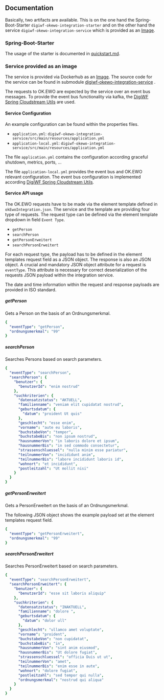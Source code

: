 ## Documentation

Basically, two artifacts are available.
This is on the one hand the Spring-Boot-Starter `digiwf-okewo-integration-starter`
and on the other hand the service `digiwf-okewo-integration-service` which is provided as an
[Image](https://hub.docker.com/repository/docker/itatm/digiwf-okewo-integration-service).

### Spring-Boot-Starter

The usage of the starter is documented
in [quickstart.md](https://github.com/it-at-m/digiwf-ok.ewo-integration#getting-started).

### Service provided as an image

The service is provided via Dockerhub as
an [Image](https://hub.docker.com/repository/docker/itatm/digiwf-okewo-integration-service).
The source code for the service can be found in
submodule [digiwf-okewo-integration-service](https://github.com/it-at-m/digiwf-ok.ewo-integration/tree/dev/digiwf-okewo-integration-service)
.

The requests to OK.EWO are expected by the service over an event bus messages.
To provide the event bus functionality via kafka,
the [DigiWF Spring Cloudstream Utils](https://github.com/it-at-m/digiwf-spring-cloudstream-utils) are used.

#### Service Configuration

An example configuration can be found within the properties files.

* `application.yml`: `digiwf-okewo-integration-service/src/main/resources/application.yml`
* `application-local.yml`: `digiwf-okewo-integration-service/src/main/resources/application.yml`

The file `application.yml` contains the configuration according graceful shutdown, metrics, ports, ...

The file `application-local.yml` provides the event bus and OK.EWO relevant configuration.
The event bus configuration is implemented
according [DigiWF Spring Cloudstream Utils](https://github.com/it-at-m/digiwf-spring-cloudstream-utils#getting-started).

#### Service API usage

The OK.EWO requests have to be made via the element template defined in `okEwoIntegration.json`.
The service and the template are providing four type of requests.
The request type can be defined via the element template dropdown in field `Event Type`.

* `getPerson`
* `searchPerson`
* `getPersonErweitert`
* `searchPersonErweitert`

For each request type, the payload has to be defined in the element templates request field as a JSON object.
The response is also an JSON object.
A crucial and mandatory JSON object attribute for a request is `eventType`.
This attribute is necessary for correct deserialization of the requests JSON payload within the integration service.

The date and time information within the request and response payloads are provided in ISO standard.

##### getPerson

Gets a Person on the basis of an Ordnungsmerkmal.

```yaml
{
  "eventType": "getPerson",
  "ordnungsmerkmal": "99"
}
```

##### searchPerson

Searches Persons based on search parameters.

```yaml
{
  "eventType": "searchPerson",
  "searchPerson": {
    "benutzer": {
      "benutzerId": "enim nostrud"
    },
    "suchkriterien": {
      "datensatzstatus": "AKTUELL",
      "familienname": "veniam elit cupidatat nostrud",
      "geburtsdatum": {
        "datum": "proident Ut quis"
      },
      "geschlecht": "esse enim",
      "vorname": "aute eu laboris",
      "buchstabeVon": "tempor",
      "buchstabeBis": "non ipsum nostrud",
      "hausnummerVon": "in laboris dolore et ipsum",
      "hausnummerBis": "in sed commodo consectetur",
      "strassenschluessel": "nulla minim esse pariatur",
      "teilnummerVon": "incididunt anim",
      "teilnummerBis": "labore incididunt laboris id",
      "wohnort": "et incididunt",
      "postleitzahl": "Ut mollit nisi"
    }
  }
}
```

##### getPersonErweitert

Gets a PersonErweitert on the basis of an Ordnungsmerkmal.

The following JSON object shows the example payload set at the element templates request field.

```yaml
{
  "eventType": "getPersonErweitert",
  "ordnungsmerkmal": "99"
}
```

##### searchPersonErweitert

Searches PersonErweitert based on search parameters.

```yaml
{
  "eventType": "searchPersonErweitert",
  "searchPersonErweitert": {
    "benutzer": {
      "benutzerId": "esse sit laboris aliquip"
    },
    "suchkriterien": {
      "datensatzstatus": "INAKTUELL",
      "familienname": "dolore ",
      "geburtsdatum": {
        "datum": "dolor ull"
      },
      "geschlecht": "ullamco amet voluptate",
      "vorname": "proident",
      "buchstabeVon": "non cupidatat",
      "buchstabeBis": "in",
      "hausnummerVon": "sint anim eiusmod",
      "hausnummerBis": "Ut dolore fugiat",
      "strassenschluessel": "officia Duis ut ut",
      "teilnummerVon": "amet",
      "teilnummerBis": "enim esse in aute",
      "wohnort": "dolore fugiat",
      "postleitzahl": "sed tempor qui nulla",
      "ordnungsmerkmal": "nostrud qui aliqua"
    }
  }
}
```


